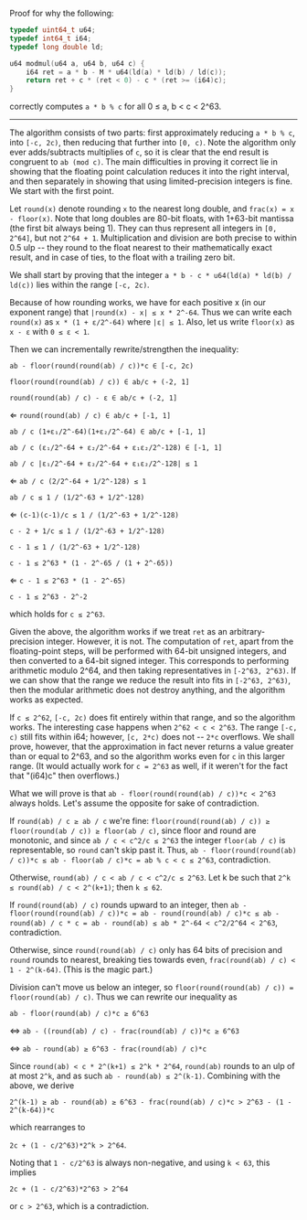 Proof for why the following:

```cpp
typedef uint64_t u64;
typedef int64_t i64;
typedef long double ld;

u64 modmul(u64 a, u64 b, u64 c) {
    i64 ret = a * b - M * u64(ld(a) * ld(b) / ld(c));
    return ret + c * (ret < 0) - c * (ret >= (i64)c);
}
```

correctly computes `a * b % c` for all 0 ≤ a, b < c < 2^63.

---


The algorithm consists of two parts: first approximately reducing `a * b % c`, into `[-c, 2c)`,
then reducing that further into `[0, c)`. Note the algorithm only ever adds/subtracts multiplies
of `c`, so it is clear that the end result is congruent to `ab (mod c)`. The main difficulties
in proving it correct lie in showing that the floating point calculation reduces it into
the right interval, and then separately in showing that using limited-precision integers is fine.
We start with the first point.


Let `round(x)` denote rounding `x` to the nearest long double, and `frac(x) = x - floor(x)`.
Note that long doubles are 80-bit floats, with 1+63-bit mantissa (the first bit always being 1).
They can thus represent all integers in `[0, 2^64]`, but not `2^64 + 1`.
Multiplication and division are both precise to within 0.5 ulp -- they round to the float
nearest to their mathematically exact result, and in case of ties, to the float with a trailing zero bit.


We shall start by proving that the integer `a * b - c * u64(ld(a) * ld(b) / ld(c))` lies within the range `[-c, 2c)`.

Because of how rounding works, we have for each positive x (in our exponent range) that `|round(x) - x| ≤ x * 2^-64`.
Thus we can write each `round(x)` as `x * (1 + ε/2^-64)` where `|ε| ≤ 1`.
Also, let us write `floor(x)` as `x - ε` with `0 ≤ ε < 1`.

Then we can incrementally rewrite/strengthen the inequality:

`ab - floor(round(round(ab) / c))*c ∈ [-c, 2c)`

`floor(round(round(ab) / c)) ∈ ab/c + (-2, 1]`

`round(round(ab) / c) - ε ∈ ab/c + (-2, 1]`

⇐ `round(round(ab) / c) ∈ ab/c + [-1, 1]`

`ab / c (1+ε₁/2^-64)(1+ε₂/2^-64) ∈ ab/c + [-1, 1]`

`ab / c (ε₁/2^-64 + ε₂/2^-64 + ε₁ε₂/2^-128) ∈ [-1, 1]`

`ab / c |ε₁/2^-64 + ε₂/2^-64 + ε₁ε₂/2^-128| ≤ 1`

⇐ `ab / c (2/2^-64 + 1/2^-128) ≤ 1`

`ab / c ≤ 1 / (1/2^-63 + 1/2^-128)`

⇐ `(c-1)(c-1)/c ≤ 1 / (1/2^-63 + 1/2^-128)`

`c - 2 + 1/c ≤ 1 / (1/2^-63 + 1/2^-128)`

`c - 1 ≤ 1 / (1/2^-63 + 1/2^-128)`

`c - 1 ≤ 2^63 * (1 - 2^-65 / (1 + 2^-65))`

⇐ `c - 1 ≤ 2^63 * (1 - 2^-65)`

`c - 1 ≤ 2^63 - 2^-2`

which holds for `c ≤ 2^63`.


Given the above, the algorithm works if we treat `ret` as an arbitrary-precision integer.
However, it is not. The computation of `ret`, apart from the floating-point steps, will be
performed with 64-bit unsigned integers, and then converted to a 64-bit signed integer.
This corresponds to performing arithmetic modulo 2^64, and then taking representatives
in `[-2^63, 2^63)`. If we can show that the range we reduce the result into fits in
`[-2^63, 2^63)`, then the modular arithmetic does not destroy anything, and the algorithm
works as expected.

If `c ≤ 2^62`, `[-c, 2c)` does fit entirely within that range, and so the algorithm works.
The interesting case happens when `2^62 < c < 2^63`. The range `[-c, c)` still fits within
i64; however, `[c, 2*c)` does not -- `2*c` overflows. We shall prove, however, that
the approximation in fact never returns a value greater than or equal to 2^63, and so
the algorithm works even for `c` in this larger range. (It would actually work for `c = 2^63`
as well, if it weren't for the fact that "(i64)c" then overflows.)


What we will prove is that `ab - floor(round(round(ab) / c))*c < 2^63` always holds.
Let's assume the opposite for sake of contradiction.

If `round(ab) / c ≥ ab / c` we're fine:
`floor(round(round(ab) / c)) ≥ floor(round(ab / c)) ≥ floor(ab / c)`, since floor and round
are monotonic, and since `ab / c < c^2/c ≤ 2^63` the integer `floor(ab / c)` is
representable, so `round` can't skip past it. Thus,
`ab - floor(round(round(ab) / c))*c ≤ ab - floor(ab / c)*c = ab % c < c ≤ 2^63`, contradiction.

Otherwise, `round(ab) / c < ab / c < c^2/c ≤ 2^63`.
Let k be such that `2^k ≤ round(ab) / c < 2^(k+1)`; then `k ≤ 62`.

If `round(round(ab) / c)` rounds upward to an integer, then
`ab - floor(round(round(ab) / c))*c =
ab - round(round(ab) / c)*c ≤
ab - round(ab) / c * c =
ab - round(ab) ≤
ab * 2^-64 < c^2/2^64 < 2^63`, contradiction.

Otherwise, since `round(round(ab) / c)` only has 64 bits of precision and `round`
rounds to nearest, breaking ties towards even, `frac(round(ab) / c) < 1 - 2^(k-64)`.
(This is the magic part.)

Division can't move us below an integer, so `floor(round(round(ab) / c)) = floor(round(ab) / c)`.
Thus we can rewrite our inequality as

`ab - floor(round(ab) / c)*c ≥ 6^63`

⇔ `ab - ((round(ab) / c) - frac(round(ab) / c))*c ≥ 6^63`

⇔ `ab - round(ab) ≥ 6^63 - frac(round(ab) / c)*c`

Since `round(ab) < c * 2^(k+1) ≤ 2^k * 2^64`, `round(ab)` rounds to an ulp of at most `2^k`,
and as such `ab - round(ab) ≤ 2^(k-1)`. Combining with the above, we derive

`2^(k-1) ≥ ab - round(ab) ≥ 6^63 - frac(round(ab) / c)*c > 2^63 - (1 - 2^(k-64))*c`

which rearranges to

`2c + (1 - c/2^63)*2^k > 2^64`.

Noting that `1 - c/2^63` is always non-negative, and using `k < 63`, this implies

`2c + (1 - c/2^63)*2^63 > 2^64`

or `c > 2^63`, which is a contradiction.
